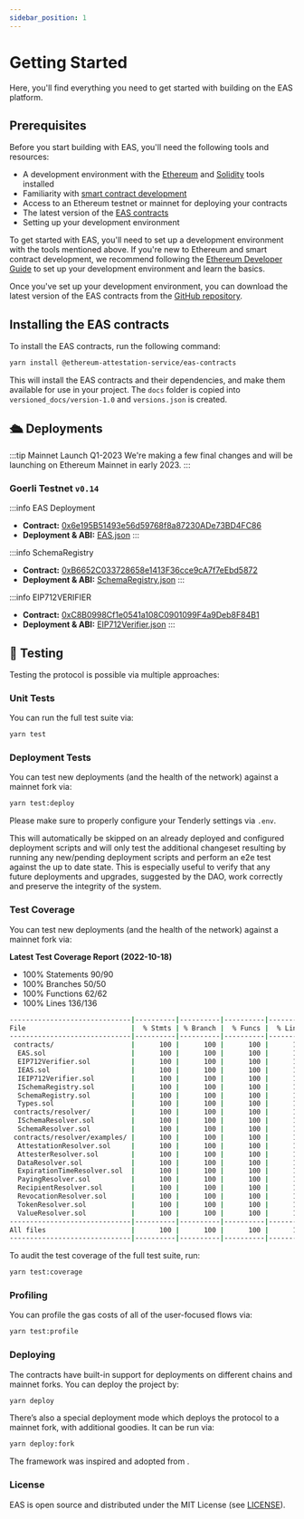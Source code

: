 ```yaml
---
sidebar_position: 1
---
```

# Getting Started
Here, you'll find everything you need to get started with building on the EAS platform.

## Prerequisites
Before you start building with EAS, you'll need the following tools and resources:

- A development environment with the [Ethereum](https://ethereum.org/developers/) and [Solidity](https://solidity.readthedocs.io/en/v0.8.0/) tools installed
- Familiarity with [smart contract development](https://ethereum.org/developers/#smart-contract-development)
- Access to an Ethereum testnet or mainnet for deploying your contracts
- The latest version of the [EAS contracts](https://github.com/ethereum-attestation-service/eas-contracts)
- Setting up your development environment

To get started with EAS, you'll need to set up a development environment with the tools mentioned above. If you're new to Ethereum and smart contract development, we recommend following the [Ethereum Developer Guide](https://ethereum.org/developers/) to set up your development environment and learn the basics.

Once you've set up your development environment, you can download the latest version of the EAS contracts from the [GitHub repository](https://github.com/ethereum-attestation-service/eas-contracts).

## Installing the EAS contracts
To install the EAS contracts, run the following command:

``` bash 
yarn install @ethereum-attestation-service/eas-contracts 
```

This will install the EAS contracts and their dependencies, and make them available for use in your project. The `docs` folder is copied into `versioned_docs/version-1.0` and `versions.json` is created.


## 🛳️ Deployments
:::tip Mainnet Launch Q1-2023
We're making a few final changes and will be launching on Ethereum Mainnet in early 2023.
:::

### Goerli Testnet `v0.14`
:::info EAS Deployment
- **Contract:** [0x6e195B51493e56d59768f8a87230ADe73BD4FC86](https://goerli.etherscan.io/address/0x6e195B51493e56d59768f8a87230ADe73BD4FC86)
- **Deployment & ABI:** [EAS.json](https://github.com/ethereum-attestation-service/eas-contracts/blob/master/deployments/goerli/EAS.json)
:::

:::info SchemaRegistry
- **Contract:** [0xB6652C033728658e1413F36cce9cA7f7eEbd5872](https://goerli.etherscan.io/address/0xB6652C033728658e1413F36cce9cA7f7eEbd5872)
- **Deployment & ABI:** [SchemaRegistry.json](https://github.com/ethereum-attestation-service/eas-contracts/blob/master/deployments/goerli/SchemaRegistry.json)
:::

:::info EIP712VERIFIER
- **Contract:** [0xC8B0998Cf1e0541a108C0901099F4a9Deb8F84B1](https://goerli.etherscan.io/address/0xC8B0998Cf1e0541a108C0901099F4a9Deb8F84B1)
- **Deployment & ABI:** [EIP712Verifier.json](https://github.com/ethereum-attestation-service/eas-contracts/blob/master/deployments/goerli/EIP712Verifier.json)
:::

## 🧪 Testing

Testing the protocol is possible via multiple approaches:

### Unit Tests
You can run the full test suite via:

```bash
yarn test
```
### Deployment Tests
You can test new deployments (and the health of the network) against a mainnet fork via:

```bash
yarn test:deploy
```
Please make sure to properly configure your Tenderly settings via `.env`.

This will automatically be skipped on an already deployed and configured deployment scripts and will only test the additional changeset resulting by running any new/pending deployment scripts and perform an e2e test against the up to date state. This is especially useful to verify that any future deployments and upgrades, suggested by the DAO, work correctly and preserve the integrity of the system.


### Test Coverage
You can test new deployments (and the health of the network) against a mainnet fork via:

**Latest Test Coverage Report (2022-10-18)**
- 100% Statements 90/90
- 100% Branches 50/50
- 100% Functions 62/62
- 100% Lines 136/136

```bash
------------------------------|----------|----------|----------|----------|----------------|
File                          |  % Stmts | % Branch |  % Funcs |  % Lines |Uncovered Lines |
------------------------------|----------|----------|----------|----------|----------------|
 contracts/                   |      100 |      100 |      100 |      100 |                |
  EAS.sol                     |      100 |      100 |      100 |      100 |                |
  EIP712Verifier.sol          |      100 |      100 |      100 |      100 |                |
  IEAS.sol                    |      100 |      100 |      100 |      100 |                |
  IEIP712Verifier.sol         |      100 |      100 |      100 |      100 |                |
  ISchemaRegistry.sol         |      100 |      100 |      100 |      100 |                |
  SchemaRegistry.sol          |      100 |      100 |      100 |      100 |                |
  Types.sol                   |      100 |      100 |      100 |      100 |                |
 contracts/resolver/          |      100 |      100 |      100 |      100 |                |
  ISchemaResolver.sol         |      100 |      100 |      100 |      100 |                |
  SchemaResolver.sol          |      100 |      100 |      100 |      100 |                |
 contracts/resolver/examples/ |      100 |      100 |      100 |      100 |                |
  AttestationResolver.sol     |      100 |      100 |      100 |      100 |                |
  AttesterResolver.sol        |      100 |      100 |      100 |      100 |                |
  DataResolver.sol            |      100 |      100 |      100 |      100 |                |
  ExpirationTimeResolver.sol  |      100 |      100 |      100 |      100 |                |
  PayingResolver.sol          |      100 |      100 |      100 |      100 |                |
  RecipientResolver.sol       |      100 |      100 |      100 |      100 |                |
  RevocationResolver.sol      |      100 |      100 |      100 |      100 |                |
  TokenResolver.sol           |      100 |      100 |      100 |      100 |                |
  ValueResolver.sol           |      100 |      100 |      100 |      100 |                |
------------------------------|----------|----------|----------|----------|----------------|
All files                     |      100 |      100 |      100 |      100 |                |
------------------------------|----------|----------|----------|----------|----------------|

```
To audit the test coverage of the full test suite, run:

```bash
yarn test:coverage
```

### Profiling
You can profile the gas costs of all of the user-focused flows via:
```bash
yarn test:profile
```

### Deploying
The contracts have built-in support for deployments on different chains and mainnet forks. You can deploy the project by:
```bash
yarn deploy
```
There’s also a special deployment mode which deploys the protocol to a mainnet fork, with additional goodies. It can be run via:
```bash
yarn deploy:fork
```

The framework was inspired and adopted from .

### License
EAS is open source and distributed under the MIT License (see [LICENSE](https://github.com/ethereum-attestation-service/eas-contracts/blob/master/LICENSE)).








